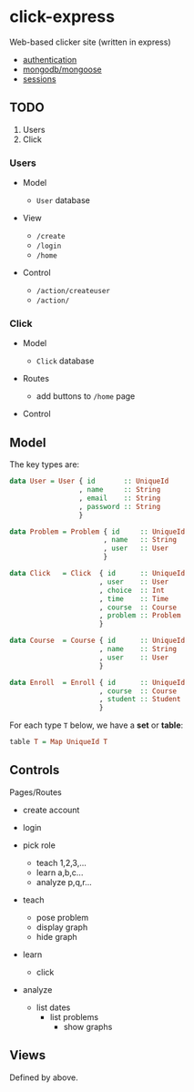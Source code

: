 # click-express

Web-based clicker site (written in express)

+ [authentication][1]
+ [mongodb/mongoose][3]
+ [sessions][4]

[1]:https://orchestrate.io/blog/2014/06/26/build-user-authentication-with-node-js-express-passport-and-orchestrate/
[3]:http://passportjs.org
[3]:http://adrianmejia.com/blog/2014/10/01/creating-a-restful-api-tutorial-with-nodejs-and-mongodb/
[4]:https://stormpath.com/blog/everything-you-ever-wanted-to-know-about-node-dot-js-sessions/

## TODO

1. Users
2. Click

### Users

+ Model
  - `User` database

+ View
  - `/create`
  - `/login`  
  - `/home`

+ Control
  - `/action/createuser`  
  - `/action/`


### Click

+ Model
  - `Click` database  

+ Routes
  - add buttons to `/home` page

+ Control

## Model

The key types are:

```haskell
data User = User { id       :: UniqueId
                 , name     :: String
                 , email    :: String
                 , password :: String
                 }

data Problem = Problem { id     :: UniqueId
                       , name   :: String
                       , user   :: User
                       }

data Click   = Click  { id      :: UniqueId
                      , user    :: User
                      , choice  :: Int
                      , time    :: Time
                      , course  :: Course
                      , problem :: Problem
                      }

data Course  = Course { id      :: UniqueId
                      , name    :: String
                      , user    :: User
                      }

data Enroll  = Enroll { id      :: UniqueId
                      , course  :: Course
                      , student :: Student
                      }
```

For each type `T` below, we have a **set** or **table**:

```haskell
table T = Map UniqueId T
```

## Controls

Pages/Routes

+ create account

+ login

+ pick role
  * teach 1,2,3,...
  * learn a,b,c...
  * analyze p,q,r...

+ teach
  * pose problem
  * display graph
  * hide graph

+ learn
  * click

+ analyze
  * list dates
     * list problems
       * show graphs

## Views

Defined by above.
